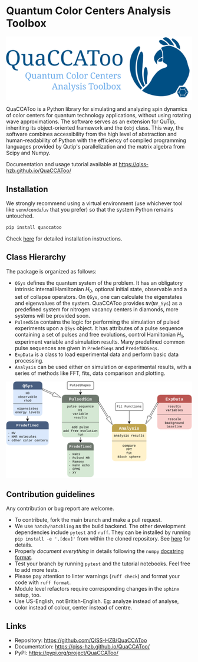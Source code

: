 # Quantum Color Centers Analysis Toolbox
![Logo](./docs/QuaCCAToo_logo.svg)

QuaCCAToo is a Python library for simulating and analyzing spin dynamics of color centers for quantum
technology applications, without using rotating wave approximations. The software serves as an extension for
QuTip, inheriting its object-oriented framework and the `Qobj` class. This way, the software combines
accessibility from the high level of abstraction and human-readability of Python with the efficiency of
compiled programming languages provided by Qutip's parallelization and the matrix algebra from Scipy
and Numpy. 

Documentation and usage tutorial available at https://qiss-hzb.github.io/QuaCCAToo/

## Installation

We strongly recommend using a virtual environment (use whichever tool like `venv`/`conda`/`uv` that you
prefer) so that the system Python remains untouched.

``` sh
pip install quaccatoo
```

Check [here](https://qiss-hzb.github.io/QuaCCAToo/installation.html) for detailed installation instructions.

## Class Hierarchy

The package is organized as follows:
- `QSys` defines the quantum system of the problem. It has an obligatory intrinsic internal Hamiltonian
  $H_0$, optional initial state, observable and a set of collapse operators. On `QSys`, one can calculate the
  eigenstates and eigenvalues of the system. QuaCCAToo provides `NV`(`NV_Sys`) as a predefined system for nitrogen
  vacancy centers in diamonds, more systems will be provided soon.
- `PulsedSim` contains the logic for performing the simulation of pulsed experiments upon a `QSys` object. It
  has attributes of a pulse sequence containing a set of pulses and free evolutions, control Hamiltonian
  $H_1$, experiment variable and simulation results. Many predefined common pulse sequences are given in
  `PredefSeqs` and `PredefDDSeqs`.
- `ExpData` is a class to load experimental data and perform basic data processing.
- `Analysis` can be used either on simulation or experimental results, with a series of methods like FFT,
  fits, data comparison and plotting.

![Class diagram](./docs/class_diagram.svg)

## Contribution guidelines

Any contribution or bug report are welcome.

- To contribute, fork the main branch and make a pull request.
- We use `hatch/hatchling` as the build backend. The other development dependencies include `pytest` and
  `ruff`. They can be installed by running `pip install -e '.[dev]'` from within the cloned repository. See
  [here](https://qiss-hzb.github.io/QuaCCAToo/installation.html) for details.
- Properly _document everything_ in details following the `numpy` [docstring
  format](https://numpydoc.readthedocs.io/en/latest/format.html#docstring-standard).
- Test your branch by running `pytest` and the tutorial notebooks. Feel free to add more tests.
- Please pay attention to linter warnings (`ruff check`) and format your code with `ruff format`.
- Module level refactors require corresponding changes in the `sphinx` setup, too.
- Use US-English, not British-English. Eg: analyze instead of analyse, color instead of colour, center
  instead of centre.

## Links
- Repository: https://github.com/QISS-HZB/QuaCCAToo
- Documentation: https://qiss-hzb.github.io/QuaCCAToo/
- PyPI: https://pypi.org/project/QuaCCAToo/
